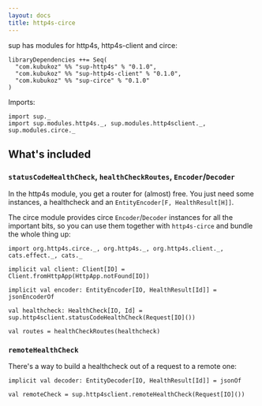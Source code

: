 ```yaml
---
layout: docs
title: http4s-circe
---
```


sup has modules for http4s, http4s-client and circe:

```
libraryDependencies ++= Seq(
  "com.kubukoz" %% "sup-http4s" % "0.1.0",
  "com.kubukoz" %% "sup-http4s-client" % "0.1.0",
  "com.kubukoz" %% "sup-circe" % "0.1.0"
)
```

Imports:
```tut:silent
import sup._
import sup.modules.http4s._, sup.modules.http4sclient._, sup.modules.circe._
```

## What's included

### `statusCodeHealthCheck`, `healthCheckRoutes`, `Encoder`/`Decoder`

In the http4s module, you get a router for (almost) free.
You just need some instances, a healthcheck and an `EntityEncoder[F, HealthResult[H]]`.

The circe module provides circe `Encoder`/`Decoder` instances for all the important bits,
so you can use them together with `http4s-circe` and bundle the whole thing up:

```tut:book
import org.http4s.circe._, org.http4s._, org.http4s.client._, cats.effect._, cats._

implicit val client: Client[IO] = Client.fromHttpApp(HttpApp.notFound[IO])
 
implicit val encoder: EntityEncoder[IO, HealthResult[Id]] = jsonEncoderOf

val healthcheck: HealthCheck[IO, Id] = sup.http4sclient.statusCodeHealthCheck(Request[IO]())

val routes = healthCheckRoutes(healthcheck)
```

### `remoteHealthCheck`

There's a way to build a healthcheck out of a request to a remote one:

```tut:book
implicit val decoder: EntityDecoder[IO, HealthResult[Id]] = jsonOf

val remoteCheck = sup.http4sclient.remoteHealthCheck(Request[IO]())
```
